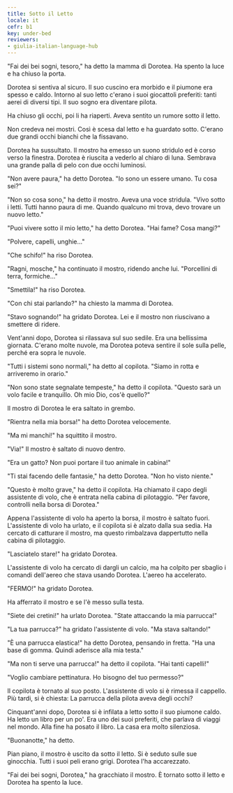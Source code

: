 ```yaml
---
title: Sotto il Letto
locale: it
cefr: b1
key: under-bed
reviewers:
- giulia-italian-language-hub
---
```


"Fai dei bei sogni, tesoro," ha detto la mamma di Dorotea. Ha spento la luce e ha chiuso la porta.

Dorotea si sentiva al sicuro. Il suo cuscino era morbido e il piumone era spesso e caldo. Intorno al suo letto c'erano i suoi giocattoli preferiti: tanti aerei di diversi tipi. Il suo sogno era diventare pilota.

Ha chiuso gli occhi, poi li ha riaperti. Aveva sentito un rumore sotto il letto.

Non credeva nei mostri. Così è scesa dal letto e ha guardato sotto. C'erano due grandi occhi bianchi che la fissavano.

Dorotea ha sussultato. Il mostro ha emesso un suono stridulo ed è corso verso la finestra. Dorotea è riuscita a vederlo al chiaro di luna. Sembrava una grande palla di pelo con due occhi luminosi.

"Non avere paura," ha detto Dorotea. "Io sono un essere umano. Tu cosa sei?"

"Non so cosa sono," ha detto il mostro. Aveva una voce stridula. "Vivo sotto i letti. Tutti hanno paura di me. Quando qualcuno mi trova, devo trovare un nuovo letto."

"Puoi vivere sotto il mio letto," ha detto Dorotea. "Hai fame? Cosa mangi?"

"Polvere, capelli, unghie..."

"Che schifo!" ha riso Dorotea.

"Ragni, mosche," ha continuato il mostro, ridendo anche lui. "Porcellini di terra, formiche..."

"Smettila!" ha riso Dorotea.

"Con chi stai parlando?" ha chiesto la mamma di Dorotea.

"Stavo sognando!" ha gridato Dorotea. Lei e il mostro non riuscivano a smettere di ridere.

Vent'anni dopo, Dorotea si rilassava sul suo sedile. Era una bellissima giornata. C'erano molte nuvole, ma Dorotea poteva sentire il sole sulla pelle, perché era sopra le nuvole.

"Tutti i sistemi sono normali," ha detto al copilota. "Siamo in rotta e arriveremo in orario."

"Non sono state segnalate tempeste," ha detto il copilota. "Questo sarà un volo facile e tranquillo. Oh mio Dio, cos'è quello?"

Il mostro di Dorotea le era saltato in grembo.

"Rientra nella mia borsa!" ha detto Dorotea velocemente.

"Ma mi manchi!" ha squittito il mostro.

"Via!" Il mostro è saltato di nuovo dentro.

"Era un gatto? Non puoi portare il tuo animale in cabina!"

"Ti stai facendo delle fantasie," ha detto Dorotea. "Non ho visto niente."

"Questo è molto grave," ha detto il copilota. Ha chiamato il capo degli assistente di volo, che è entrata nella cabina di pilotaggio. "Per favore, controlli nella borsa di Dorotea."

Appena l'assistente di volo ha aperto la borsa, il mostro è saltato fuori. L'assistente di volo ha urlato, e il copilota si è alzato dalla sua sedia. Ha cercato di catturare il mostro, ma questo rimbalzava dappertutto nella cabina di pilotaggio.

"Lasciatelo stare!" ha gridato Dorotea.

L'assistente di volo ha cercato di dargli un calcio, ma ha colpito per sbaglio i comandi dell'aereo che stava usando Dorotea. L'aereo ha accelerato.

"FERMO!" ha gridato Dorotea.

Ha afferrato il mostro e se l'è messo sulla testa.

"Siete dei cretini!" ha urlato Dorotea. "State attaccando la mia parrucca!"

"La tua parrucca?" ha gridato l'assistente di volo. "Ma stava saltando!"

"È una parrucca elastica!" ha detto Dorotea, pensando in fretta. "Ha una base di gomma. Quindi aderisce alla mia testa."

"Ma non ti serve una parrucca!" ha detto il copilota. "Hai tanti capelli!"

"Voglio cambiare pettinatura. Ho bisogno del tuo permesso?"

Il copilota è tornato al suo posto. L'assistente di volo si è rimessa il cappello. Più tardi, si è chiesta: La parrucca della pilota aveva degli occhi?

Cinquant'anni dopo, Dorotea si è infilata a letto sotto il suo piumone caldo. Ha letto un libro per un po'. Era uno dei suoi preferiti, che parlava di viaggi nel mondo. Alla fine ha posato il libro. La casa era molto silenziosa.

"Buonanotte," ha detto.

Pian piano, il mostro è uscito da sotto il letto. Si è seduto sulle sue ginocchia. Tutti i suoi peli erano grigi. Dorotea l'ha accarezzato.

"Fai dei bei sogni, Dorotea," ha gracchiato il mostro. È tornato sotto il letto e Dorotea ha spento la luce.